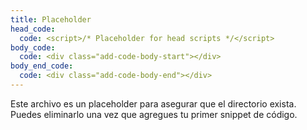 ```yaml
---
title: Placeholder
head_code:
  code: <script>/* Placeholder for head scripts */</script>
body_code:
  code: <div class="add-code-body-start"></div>
body_end_code:
  code: <div class="add-code-body-end"></div>
---
```


Este archivo es un placeholder para asegurar que el directorio exista. Puedes eliminarlo una vez que agregues tu primer snippet de código.
